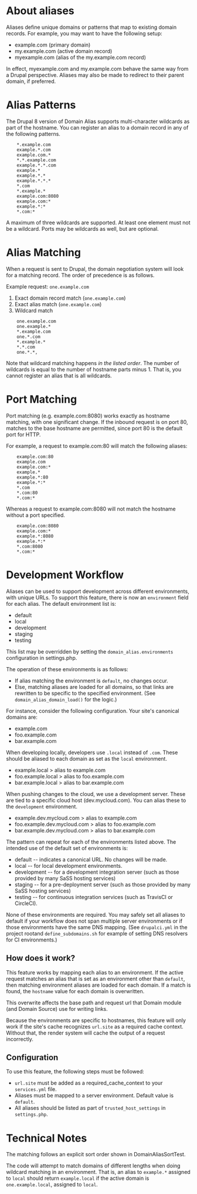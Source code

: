 About aliases
====

Aliases define unique domains or patterns that map to existing domain records.
For example, you may want to have the following setup:

* example.com (primary domain)
* my.example.com (active domain record)
* myexample.com (alias of the my.example.com record)

In effect, myexample.com and my.example.com behave the same way from a Drupal
perspective. Aliases may also be made to redirect to their parent domain,
if preferred.

Alias Patterns
====

The Drupal 8 version of Domain Alias supports multi-character wildcards as
part of the hostname. You can register an alias to a domain record in any
of the following patterns.

```
    *.example.com
    example.*.com
    example.com.*
    *.*.example.com
    example.*.*.com
    example.*
    example.*.*
    example.*.*.*
    *.com
    *.example.*
    example.com:8080
    example.com:*
    example.*:*
    *.com:*
```

A maximum of three wildcards are supported. At least one element must not be
a wildcard. Ports may be wildcards as well, but are optional.

Alias Matching
====

When a request is sent to Drupal, the domain negotiation system will look for
a matching record. The order of precedence is as follows.

Example request: `one.example.com`

1. Exact domain record match (`one.example.com`)
1. Exact alias match (`one.example.com`)
1. Wildcard match
```
    one.example.com
    one.example.*
    *.example.com
    one.*.com
    *.example.*
    *.*.com
    one.*.*,
```
Note that wildcard matching happens _in the listed order_. The number of
wildcards is equal to the number of hostname parts minus 1. That is, you
cannot register an alias that is all wildcards.

Port Matching
===

Port matching (e.g. example.com:8080) works exactly as hostname matching,
with one significant change. If the inbound request is on port 80, matches
to the base hostname are permitted, since port 80 is the default port for HTTP.

For example, a request to example.com:80 will match the following aliases:

```
    example.com:80
    example.com
    example.com:*
    example.*
    example.*:80
    example.*:*
    *.com
    *.com:80
    *.com:*
```

Whereas a request to example.com:8080 will not match the hostname without a port
specified.

```
    example.com:8080
    example.com:*
    example.*:8080
    example.*:*
    *.com:8080
    *.com:*
```

Development Workflow
====

Aliases can be used to support development across different environments, with
unique URLs. To support this feature, there is now an `environment` field for
each alias. The
default environment list is:

* default
* local
* development
* staging
* testing

This list may be overridden by setting the `domain_alias.environments`
configuration in settings.php.

The operation of these environments is as follows:

* If alias matching the environment is `default`, no changes occur.
* Else, matching aliases are loaded for all domains, so that links are
  rewritten to be specific to the specified environment.
  (See `domain_alias_domain_load()` for the logic.)

For instance, consider the following configuration. Your site's canonical
domains are:

* example.com
* foo.example.com
* bar.example.com

When developing locally, developers use `.local` instead of `.com`.
These should be aliased to each domain as set as the `local` environment.

* example.local > alias to example.com
* foo.example.local > alias to foo.example.com
* bar.example.local > alias to bar.example.com

When pushing changes to the cloud, we use a development server.
These are tied to a specific cloud host (dev.mycloud.com).
You can alias these to the `development` environment.

* example.dev.mycloud.com > alias to example.com
* foo.example.dev.mycloud.com > alias to foo.example.com
* bar.example.dev.mycloud.com > alias to bar.example.com

The pattern can repeat for each of the environments listed above.
The intended use of the default set of environments is:

* default -- indicates a canonical URL. No changes will be made.
* local -- for local development environments.
* development -- for a development integration server
  (such as those provided by many SaSS hosting services)
* staging -- for a pre-deployment server
  (such as those provided by many SaSS hosting services)
* testing -- for continuous integration services
  (such as TravisCI or CircleCI).

None of these environments are required. You may safely set all aliases
to default if your workflow does not span multiple server environments
or if those environments have the same DNS mapping. (See `drupalci.yml`
in the project rootand `define_subdomains.sh` for example of setting DNS
resolvers for CI environments.)

How does it work?
----

This feature works by mapping each alias to an environment. If the active
request matches an alias that is set as an environment other than
`default`, then matching environment aliases are loaded for each domain.
If a match is found, the `hostname` value for each domain is overwritten.

This overwrite affects the base path and request url that Domain module
(and Domain Source) use for writing links.

Because the environments are specific to hostnames, this feature will only
work if the site's cache recognizes `url.site` as a required cache context.
Without that, the render system will cache the output of a request incorrectly.

Configuration
----

To use this feature, the following steps must be followed:

* `url.site` must be added as a required_cache_context to your `services.yml`
   file.
* Aliases must be mapped to a server environment. Default value is `default`.
* All aliases should be listed as part of `trusted_host_settings` in
  `settings.php`.

Technical Notes
====

The matching follows an explicit sort order shown in DomainAliasSortTest.

The code will attempt to match domains of different lengths when doing wildcard
matching in an environment. That is, an alias to `example.*` assigned to `local`
should return `example.local` if the active domain is `one.example.local`,
assigned to `local`.
